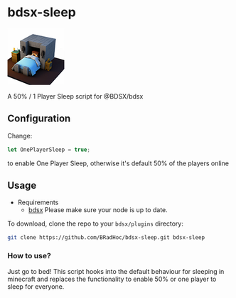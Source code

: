 # bdsx-sleep
![logo](logo-sml.png)

A 50% / 1 Player Sleep script for @BDSX/bdsx

## Configuration

Change:

```js
let OnePlayerSleep = true;
```

to enable One Player Sleep, otherwise it's default 50% of the players online

## Usage
* Requirements
    * [bdsx](https://github.com/bdsx/bdsx) Please make sure your node is up to date.

To download, clone the repo to your `bdsx/plugins` directory:
```bash
git clone https://github.com/BRadHoc/bdsx-sleep.git bdsx-sleep
```

### How to use?
Just go to bed! This script hooks into the default behaviour for sleeping in minecraft and replaces the functionality to enable 50% or one player to sleep for everyone.